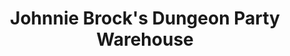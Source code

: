 ---
title: "Johnnie Brock's Dungeon Party Warehouse"
url: /saint-louis/johnnie-brocks-dungeon-party-warehouse/
shop: party
---